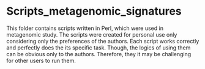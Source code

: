 # Scripts_metagenomic_signatures

This folder contains scripts written in Perl, which were used in metagenomic study.
The scripts were created for personal use only considering only the preferences of the authors. Each script works correctly and perfectly 
does the its specific task. Though, the logics of using them can be obvious only to the authors.
Therefore, they it may be challenging for other users to run them. 
